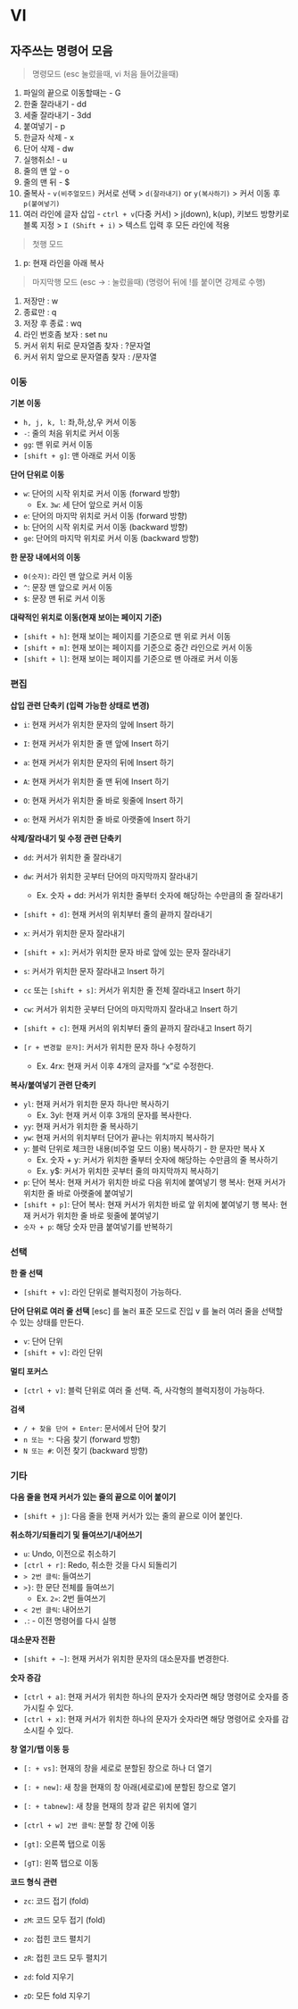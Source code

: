 # VI

## 자주쓰는 명령어 모음
> 명령모드 (esc 눌렀을때, vi 처음 들어갔을때)
1. 파일의 끝으로 이동할때는 - G
2. 한줄 잘라내기 - dd
3. 세줄 잘라내기 - 3dd
4. 붙여넣기 - p
5. 한글자 삭제 - x
6. 단어 삭제 - dw
7. 실행취소! - u
8. 줄의 맨 앞 - o
9. 줄의 맨 뒤 - $
10. 줄복사 - `v(비주얼모드)` 커서로 선택 > `d(잘라내기)` or `y(복사하기)` > 커서 이동 후 `p(붙여넣기)`
11. 여러 라인에 글자 삽입 - `ctrl + v`(다중 커서) > j(down), k(up), 키보드 방향키로 블록 지정 > `I (Shift + i)` > 텍스트 입력 후 모든 라인에 적용

> 첫행 모드
1. p: 현재 라인을 아래 복사

> 마지막행 모드 (esc -> : 눌렀을때)
(명령어 뒤에 !를 붙이면 강제로 수행)
1. 저장만 : w
2. 종료만 : q
3. 저장 후 종료 : wq
4. 라인 번호좀 보자 : set nu
5. 커서 위치 뒤로 문자열좀 찾자 : ?문자열
6. 커서 위치 앞으로 문자열좀 찾자 : /문자열

### 이동
**기본 이동**
- `h, j, k, l`: 좌,하,상,우 커서 이동
- `-`: 줄의 처음 위치로 커서 이동
- `gg`: 맨 위로 커서 이동
- `[shift + g]`: 맨 아래로 커서 이동

**단어 단위로 이동**
- `w`: 단어의 시작 위치로 커서 이동 (forward 방향)
    - Ex. `3w`: 세 단어 앞으로 커서 이동
- `e`: 단어의 마지막 위치로 커서 이동 (forward 방향)
- `b`: 단어의 시작 위치로 커서 이동 (backward 방향)
- `ge`: 단어의 마지막 위치로 커서 이동 (backward 방향)

**한 문장 내에서의 이동**
- `0(숫자)`: 라인 맨 앞으로 커서 이동
- `^`: 문장 맨 앞으로 커서 이동
- `$`: 문장 맨 뒤로 커서 이동

**대략적인 위치로 이동(현재 보이는 페이지 기준)**
- `[shift + h]`: 현재 보이는 페이지를 기준으로 맨 위로 커서 이동
- `[shift + m]`: 현재 보이는 페이지를 기준으로 중간 라인으로 커서 이동
- `[shift + l]`: 현재 보이는 페이지를 기준으로 맨 아래로 커서 이동

### 편집
**삽입 관련 단축키 (입력 가능한 상태로 변경)**
- `i`: 현재 커서가 위치한 문자의 앞에 Insert 하기
- `I`: 현재 커서가 위치한 줄 맨 앞에 Insert 하기

- `a`: 현재 커서가 위치한 문자의 뒤에 Insert 하기
- `A`: 현재 커서가 위치한 줄 맨 뒤에 Insert 하기

- `O`: 현재 커서가 위치한 줄 바로 윗줄에 Insert 하기
- `o`: 현재 커서가 위치한 줄 바로 아랫줄에 Insert 하기

**삭제/잘라내기 및 수정 관련 단축키**
- `dd`: 커서가 위치한 줄 잘라내기
- `dw`: 커서가 위치한 곳부터 단어의 마지막까지 잘라내기
    - Ex. 숫자 + dd: 커서가 위치한 줄부터 숫자에 해당하는 수만큼의 줄 잘라내기
- `[shift + d]`: 현재 커서의 위치부터 줄의 끝까지 잘라내기

- `x`: 커서가 위치한 문자 잘라내기
- `[shift + x]`: 커서가 위치한 문자 바로 앞에 있는 문자 잘라내기

- `s`: 커서가 위치한 문자 잘라내고 Insert 하기
- `cc` 또는 `[shift + s]`: 커서가 위치한 줄 전체 잘라내고 Insert 하기
- `cw`: 커서가 위치한 곳부터 단어의 마지막까지 잘라내고 Insert 하기
- `[shift + c]`: 현재 커서의 위치부터 줄의 끝까지 잘라내고 Insert 하기

- `[r + 변경할 문자]`: 커서가 위치한 문자 하나 수정하기
    - Ex. 4rx: 현재 커서 이후 4개의 글자를 “x”로 수정한다.

**복사/붙여넣기 관련 단축키**
- `yl`: 현재 커서가 위치한 문자 하나만 복사하기
    - Ex. 3yl: 현재 커서 이후 3개의 문자를 복사한다.
- `yy`: 현재 커서가 위치한 줄 복사하기
- `yw`: 현재 커서의 위치부터 단어가 끝나는 위치까지 복사하기
- `y`: 블럭 단위로 체크한 내용(비주얼 모드 이용) 복사하기 - 한 문자만 복사 X
    - Ex. 숫자 + y: 커서가 위치한 줄부터 숫자에 해당하는 수만큼의 줄 복사하기
    - Ex. y$: 커서가 위치한 곳부터 줄의 마지막까지 복사하기
- `p`:
단어 복사: 현재 커서가 위치한 바로 다음 위치에 붙여넣기
행 복사: 현재 커서가 위치한 줄 바로 아랫줄에 붙여넣기
- `[shift + p]`:
단어 복사: 현재 커서가 위치한 바로 앞 위치에 붙여넣기
행 복사: 현재 커서가 위치한 줄 바로 윗줄에 붙여넣기
- `숫자 + p`: 해당 숫자 만큼 붙여넣기를 반복하기

### 선택
**한 줄 선택**
- `[shift + v]`: 라인 단위로 블럭지정이 가능하다.

**단어 단위로 여러 줄 선택**
[esc] 를 눌러 표준 모드로 진입
v 를 눌러 여러 줄을 선택할 수 있는 상태를 만든다.

- `v`: 단어 단위
- `[shift + v]`: 라인 단위

**멀티 포커스**
- `[ctrl + v]`: 블럭 단위로 여러 줄 선택. 즉, 사각형의 블럭지정이 가능하다.

**검색**
- `/ + 찾을 단어 + Enter`: 문서에서 단어 찾기
- `n 또는 *`: 다음 찾기 (forward 방향)
- `N 또는 #`: 이전 찾기 (backward 방향)

### 기타
**다음 줄을 현재 커서가 있는 줄의 끝으로 이어 붙이기**
- `[shift + j]`: 다음 줄을 현재 커서가 있는 줄의 끝으로 이어 붙인다.

**취소하기/되돌리기 및 들여쓰기/내어쓰기**
- `u`: Undo, 이전으로 취소하기
- `[ctrl + r]`: Redo, 취소한 것을 다시 되돌리기
- `> 2번 클릭`: 들여쓰기
- `>}`: 한 문단 전체를 들여쓰기
    - Ex. `2»`: 2번 들여쓰기
- `< 2번 클릭`: 내어쓰기
- `.`: - 이전 명령어를 다시 실행

**대소문자 전환**
- `[shift + ~]`: 현재 커서가 위치한 문자의 대소문자를 변경한다.

**숫자 증감**
- `[ctrl + a]`: 현재 커서가 위치한 하나의 문자가 숫자라면 해당 명령어로 숫자를 증가시킬 수 있다.
- `[ctrl + x]`: 현재 커서가 위치한 하나의 문자가 숫자라면 해당 명령어로 숫자를 감소시킬 수 있다.

**창 열기/탭 이동 등**
- `[: + vs]`: 현재의 창을 세로로 분할된 창으로 하나 더 열기
- `[: + new]`: 새 창을 현재의 창 아래(세로로)에 분할된 창으로 열기
- `[: + tabnew]`: 새 창을 현재의 창과 같은 위치에 열기
- `[ctrl + w] 2번 클릭`: 분할 창 간에 이동

- `[gt]`: 오른쪽 탭으로 이동
- `[gT]`: 왼쪽 탭으로 이동

**코드 형식 관련**
- `zc`: 코드 접기 (fold)
- `zM`: 코드 모두 접기 (fold)

- `zo`: 접힌 코드 펼치기
- `zR`: 접힌 코드 모두 펼치기

- `zd`: fold 지우기
- `zD`: 모든 fold 지우기